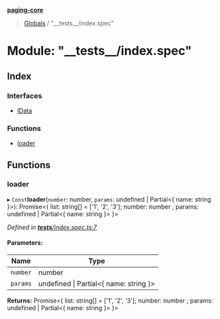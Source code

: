 **[paging-core](../README.md)**

> [Globals](../globals.md) / "\_\_tests\_\_/index.spec"

# Module: "\_\_tests\_\_/index.spec"

## Index

### Interfaces

* [IData](../interfaces/___tests___index_spec_.idata.md)

### Functions

* [loader](___tests___index_spec_.md#loader)

## Functions

### loader

▸ `Const`**loader**(`number`: number, `params`: undefined \| Partial\<{ name: string  }>): Promise\<{ list: string[] = ['1', '2', '3']; number: number ; params: undefined \| Partial\<{ name: string  }>  }>

*Defined in [__tests__/index.spec.ts:7](https://github.com/jincdream/paging-core/blob/0a17133/src/__tests__/index.spec.ts#L7)*

#### Parameters:

Name | Type |
------ | ------ |
`number` | number |
`params` | undefined \| Partial\<{ name: string  }> |

**Returns:** Promise\<{ list: string[] = ['1', '2', '3']; number: number ; params: undefined \| Partial\<{ name: string  }>  }>

